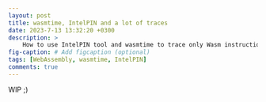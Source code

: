 ```yaml
---
layout: post
title: wasmtime, IntelPIN and a lot of traces
date: 2023-7-13 13:32:20 +0300
description: >
    How to use IntelPIN tool and wasmtime to trace only Wasm instructions for a wasmtime execution?
fig-caption: # Add figcaption (optional)
tags: [WebAssembly, wasmtime, IntelPIN]
comments: true
---
```


WIP ;)